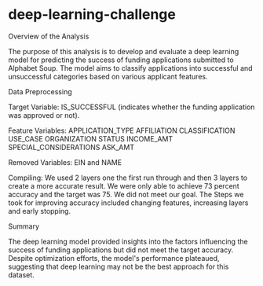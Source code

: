 # deep-learning-challenge

Overview of the Analysis

The purpose of this analysis is to develop and evaluate a deep learning model for predicting the success of funding applications submitted to Alphabet Soup. The model aims to classify applications into successful and unsuccessful categories based on various applicant features.

Data Preprocessing

Target Variable:
IS_SUCCESSFUL (indicates whether the funding application was approved or not).

Feature Variables:
APPLICATION_TYPE
AFFILIATION
CLASSIFICATION
USE_CASE
ORGANIZATION
STATUS
INCOME_AMT
SPECIAL_CONSIDERATIONS
ASK_AMT

Removed Variables:
EIN and NAME 

Compiling:
We used 2 layers one the first run through and then 3 layers to create a more accurate result.
We were only able to achieve 73 percent accuracy and the target was 75.  We did not meet our goal.
The Steps we took for improving accuracy included changing features, increasing layers and early stopping.

Summary

The deep learning model provided insights into the factors influencing the success of funding applications but did not meet the target accuracy. Despite optimization efforts, the model's performance plateaued, suggesting that deep learning may not be the best approach for this dataset.
